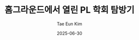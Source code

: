 ---
title:  홈그라운드에서 열린 PL 학회 탐방기
date:   2025-06-30
author: Tae Eun Kim
kor_author: 김태은
link: https://prosys.kaist.ac.kr/tae-trip-pldi25
tags:
  - Trip
  - PLDI2025
classes: wide
---